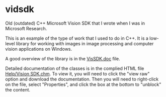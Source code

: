 # vidsdk
Old (outdated) C++ Microsoft Vision SDK that I wrote when I was in Microsoft Research.

This is an example of the type of work that I used to do in C++.
It is a low-level library for working with images in image processing and
computer vision applications on Windows.

A good overview of the library is in the [VisSDK.doc](VisSDK.doc) file.

Detailed documentation of the classes is in the complied HTML file [Help/Vision SDK.chm](Help/Vision%20SDK.chm).
To view it, you will need to click the "view raw" option and download the documentation.
Then you will need to right-click on the file, select "Properties", and click the box
at the bottom to "unblock" the content.
